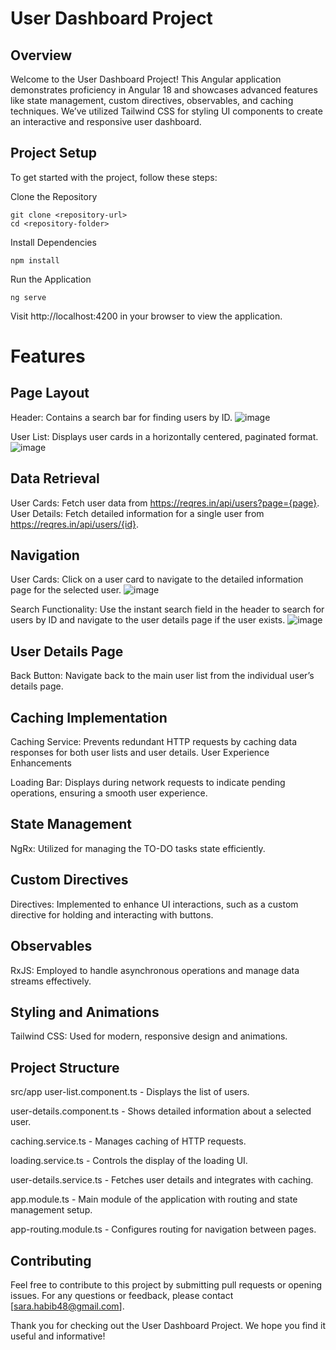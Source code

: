 # User Dashboard Project

## Overview

Welcome to the User Dashboard Project! This Angular application demonstrates proficiency in Angular 18 and showcases advanced features like state management, custom directives, observables, and caching techniques. We’ve utilized Tailwind CSS for styling UI components to create an interactive and responsive user dashboard.

## Project Setup

To get started with the project, follow these steps:

Clone the Repository

```
git clone <repository-url>
cd <repository-folder>
```

Install Dependencies

```
npm install
```

Run the Application

```
ng serve
```

Visit http://localhost:4200 in your browser to view the application.

# Features

## Page Layout

Header: Contains a search bar for finding users by ID.
![image](https://github.com/user-attachments/assets/f71fe472-d8e9-4e42-9051-930d673b6704)

User List: Displays user cards in a horizontally centered, paginated format.
![image](https://github.com/user-attachments/assets/fa247a10-9d46-4861-bf2f-250c3454da50)

## Data Retrieval

User Cards: Fetch user data from https://reqres.in/api/users?page={page}.
User Details: Fetch detailed information for a single user from https://reqres.in/api/users/{id}.

## Navigation

User Cards: Click on a user card to navigate to the detailed information page for the selected user.
![image](https://github.com/user-attachments/assets/01368b41-793f-4af2-bbc0-04112a88aaa5)

Search Functionality: Use the instant search field in the header to search for users by ID and navigate to the user details page if the user exists.
![image](https://github.com/user-attachments/assets/8bf85d81-7810-4f16-82f5-592380e74a22)

## User Details Page

Back Button: Navigate back to the main user list from the individual user’s details page.

## Caching Implementation

Caching Service: Prevents redundant HTTP requests by caching data responses for both user lists and user details.
User Experience Enhancements

Loading Bar: Displays during network requests to indicate pending operations, ensuring a smooth user experience.

## State Management

NgRx: Utilized for managing the TO-DO tasks state efficiently.

## Custom Directives

Directives: Implemented to enhance UI interactions, such as a custom directive for holding and interacting with buttons.

## Observables

RxJS: Employed to handle asynchronous operations and manage data streams effectively.

## Styling and Animations

Tailwind CSS: Used for modern, responsive design and animations.

## Project Structure

src/app
user-list.component.ts - Displays the list of users.

user-details.component.ts - Shows detailed information about a selected user.

caching.service.ts - Manages caching of HTTP requests.

loading.service.ts - Controls the display of the loading UI.

user-details.service.ts - Fetches user details and integrates with caching.

app.module.ts - Main module of the application with routing and state management setup.

app-routing.module.ts - Configures routing for navigation between pages.

## Contributing

Feel free to contribute to this project by submitting pull requests or opening issues. For any questions or feedback, please contact [sara.habib48@gmail.com].

Thank you for checking out the User Dashboard Project. We hope you find it useful and informative!
